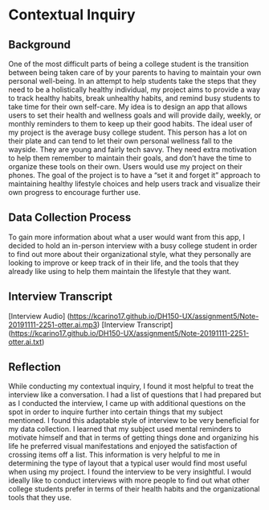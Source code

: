 # Contextual Inquiry

## Background
One of the most difficult parts of being a college student is the transition between being taken care of by your parents to having to maintain your own personal well-being. In an attempt to help students take the steps that they need to be a holistically healthy individual, my project aims to provide a way to track healthy habits, break unhealthy habits, and remind busy students to take time for their own self-care. My idea is to design an app that allows users to set their health and wellness goals and will provide daily, weekly, or monthly reminders to them to keep up their good habits. The ideal user of my project is the average busy college student. This person has a lot on their plate and can tend to let their own personal wellness fall to the wayside. They are young and fairly tech savvy. They need extra motivation to help them remember to maintain their goals, and don’t have the time to organize these tools on their own. Users would use my project on their phones. The goal of the project is to have a “set it and forget it” approach to maintaining healthy lifestyle choices and help users track and visualize their own progress to encourage further use.

## Data Collection Process
To gain more information about what a user would want from this app, I decided to hold an in-person interview with a busy college student in order to find out more about their organizational style, what they personally are looking to improve or keep track of in their life, and the tools that they already like using to help them maintain the lifestyle that they want.

## Interview Transcript
[Interview Audio] (https://kcarino17.github.io/DH150-UX/assignment5/Note-20191111-2251-otter.ai.mp3)
[Interview Transcript] (https://kcarino17.github.io/DH150-UX/assignment5/Note-20191111-2251-otter.ai.txt)

## Reflection
While conducting my contextual inquiry, I found it most helpful to treat the interview like a conversation. I had a list of questions that I had prepared but as I conducted the interview, I came up with additional questions on the spot in order to inquire further into certain things that my subject mentioned. I found this adaptable style of interview to be very beneficial for my data collection. I learned that my subject used mental reminders to motivate himself and that in terms of getting things done and organizing his life he preferred visual manifestations and enjoyed the satisfaction of crossing items off a list. This information is very helpful to me in determining the type of layout that a typical user would find most useful when using my project. I found the interview to be very insightful. I would ideally like to conduct interviews with more people to find out what other college students prefer in terms of their health habits and the organizational tools that they use. 
